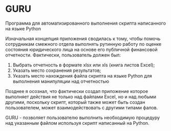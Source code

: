 # GURU

Программа для автоматизированного выполнения скрипта написанного на языке Python

Изначальная концепция приложения сводилась к тому, чтобы помочь сотрудникам смежного отдела выполнять рутинную работу по оценке состояния юридического лица на основе его публичной финансовой отчетности. 
Фактически, пользователь должен был:
1. Выбрать отчетность в формате xlsx или xls (книга листов Excel);
2. Указать место сохранения результатов;
3. Указать место нахождения файла скрипта на языке Python для выполнения манипуляции над отчетностью

Позднее я осознал, что фактически создал приложение которое выполняет действия не только над файлами Excel, но и над любыми другими, поскольку скрипт, который также может быть создан пользователем, может взаимодействовать с другими типами фалов.

GURU  - позволяет пользователю выполнить необходимую процедуру над указанным файлом используя скрипт написанный на Python.

